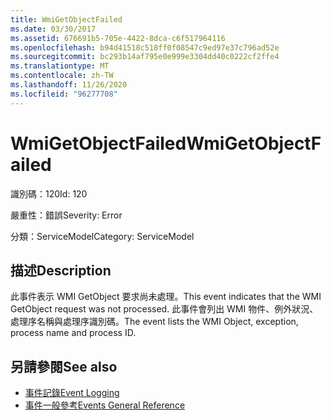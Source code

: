 ```yaml
---
title: WmiGetObjectFailed
ms.date: 03/30/2017
ms.assetid: 676691b5-705e-4422-8dca-c6f517964116
ms.openlocfilehash: b94d41518c518ff0f08547c9ed97e37c796ad52e
ms.sourcegitcommit: bc293b14af795e0e999e3304dd40c0222cf2ffe4
ms.translationtype: MT
ms.contentlocale: zh-TW
ms.lasthandoff: 11/26/2020
ms.locfileid: "96277708"
---
```

# <a name="wmigetobjectfailed"></a><span data-ttu-id="9e4a9-102">WmiGetObjectFailed</span><span class="sxs-lookup"><span data-stu-id="9e4a9-102">WmiGetObjectFailed</span></span>

<span data-ttu-id="9e4a9-103">識別碼：120</span><span class="sxs-lookup"><span data-stu-id="9e4a9-103">Id: 120</span></span>  
  
 <span data-ttu-id="9e4a9-104">嚴重性：錯誤</span><span class="sxs-lookup"><span data-stu-id="9e4a9-104">Severity: Error</span></span>  
  
 <span data-ttu-id="9e4a9-105">分類：ServiceModel</span><span class="sxs-lookup"><span data-stu-id="9e4a9-105">Category: ServiceModel</span></span>  
  
## <a name="description"></a><span data-ttu-id="9e4a9-106">描述</span><span class="sxs-lookup"><span data-stu-id="9e4a9-106">Description</span></span>  

 <span data-ttu-id="9e4a9-107">此事件表示 WMI GetObject 要求尚未處理。</span><span class="sxs-lookup"><span data-stu-id="9e4a9-107">This event indicates that the WMI GetObject request was not processed.</span></span> <span data-ttu-id="9e4a9-108">此事件會列出 WMI 物件、例外狀況、處理序名稱與處理序識別碼。</span><span class="sxs-lookup"><span data-stu-id="9e4a9-108">The event lists the WMI Object, exception, process name and process ID.</span></span>  
  
## <a name="see-also"></a><span data-ttu-id="9e4a9-109">另請參閱</span><span class="sxs-lookup"><span data-stu-id="9e4a9-109">See also</span></span>

- [<span data-ttu-id="9e4a9-110">事件記錄</span><span class="sxs-lookup"><span data-stu-id="9e4a9-110">Event Logging</span></span>](index.md)
- [<span data-ttu-id="9e4a9-111">事件一般參考</span><span class="sxs-lookup"><span data-stu-id="9e4a9-111">Events General Reference</span></span>](events-general-reference.md)
